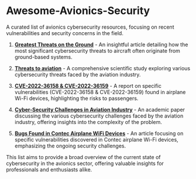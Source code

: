 # Awesome-Avionics-Security

A curated list of avionics cybersecurity resources, focusing on recent vulnerabilities and security concerns in the field.

1. **[Greatest Threats on the Ground](https://www.csoonline.com/article/644636/greatest-cyber-threats-to-aircraft-come-from-the-ground.html)** - An insightful article detailing how the most significant cybersecurity threats to aircraft often originate from ground-based systems.

2. **[Threats to aviation](https://www.sciencedirect.com/science/article/abs/pii/S0167404821003400)** - A comprehensive scientific study exploring various cybersecurity threats faced by the aviation industry.

3. **[CVE-2022-36158 & CVE-2022-36159](https://www.securityweek.com/passengers-exposed-hacking-vulnerabilities-airplane-wi-fi-devices/)** - A report on specific vulnerabilities (CVE-2022-36158 & CVE-2022-36159) found in airplane Wi-Fi devices, highlighting the risks to passengers.

4. **[Cyber-Security Challenges in Aviation Industry](https://arxiv.org/pdf/2107.04910.pdf)** - An academic paper discussing the various cybersecurity challenges faced by the aviation industry, offering insights into the complexity of the problem.

5. **[Bugs Found in Contec Airplane WiFi Devices](https://www.spiceworks.com/it-security/vulnerability-management/news/contec-airplane-wifi-wireless-device-vulnerabilities/)** - An article focusing on specific vulnerabilities discovered in Contec airplane Wi-Fi devices, emphasizing the ongoing security challenges.

This list aims to provide a broad overview of the current state of cybersecurity in the avionics sector, offering valuable insights for professionals and enthusiasts alike.
